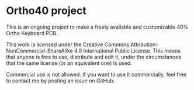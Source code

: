 # Ortho40 project

This is an ongoing project to make a freely available and customizable 40% Ortho Keyboard PCB.

This work is licensed under the Creative Commons Attribution-NonCommercial-ShareAlike 4.0 International Public License. This means that anyone is free to use, distribute and edit it, under the circumstances that the same license (or an equivalent one) is used.

Commercial use is not allowed. If you want to use it commercially, feel free to contact me by posting an issue on GitHub.
